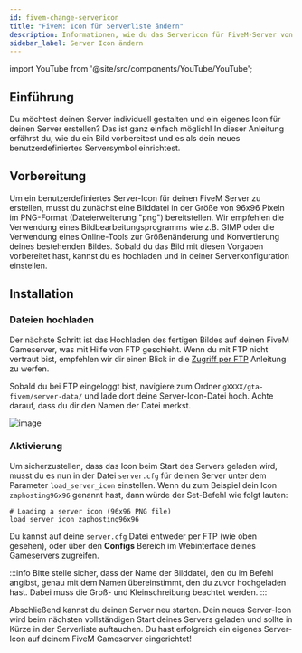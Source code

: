 ```yaml
---
id: fivem-change-servericon
title: "FiveM: Icon für Serverliste ändern"
description: Informationen, wie du das Servericon für FiveM-Server von ZAP-Hosting ändern kannst - ZAP-Hosting.com Dokumentation
sidebar_label: Server Icon ändern
---
```


import YouTube from '@site/src/components/YouTube/YouTube';

## Einführung
Du möchtest deinen Server individuell gestalten und ein eigenes Icon für deinen Server erstellen? Das ist ganz einfach möglich! In dieser Anleitung erfährst du, wie du ein Bild vorbereitest und es als dein neues benutzerdefiniertes Serversymbol einrichtest.

<YouTube videoId="nv0Ss5fo_ps" title="How to change the ICON on your FiveM Server" description="Hast du das Gefühl, dass du etwas besser verstehst, wenn du es in Aktion siehst?  Wir haben etwas für dich! Tauche ab in unser Video, welches alles für dich zusammenfasst. Egal, ob du es eilig hast oder einfach nur Informationen auf möglichst verständliche Art und Weise aufnehmen möchtest!"/>

## Vorbereitung
Um ein benutzerdefiniertes Server-Icon für deinen FiveM Server zu erstellen, musst du zunächst eine Bilddatei in der Größe von 96x96 Pixeln im PNG-Format (Dateierweiterung "png") bereitstellen. Wir empfehlen die Verwendung eines Bildbearbeitungsprogramms wie z.B. GIMP oder die Verwendung eines Online-Tools zur Größenänderung und Konvertierung deines bestehenden Bildes. Sobald du das Bild mit diesen Vorgaben vorbereitet hast, kannst du es hochladen und in deiner Serverkonfiguration einstellen.



## Installation

### Dateien hochladen

Der nächste Schritt ist das Hochladen des fertigen Bildes auf deinen FiveM Gameserver, was mit Hilfe von FTP geschieht. Wenn du mit FTP nicht vertraut bist, empfehlen wir dir einen Blick in die [Zugriff per FTP](gameserver-ftpaccess.md) Anleitung zu werfen.

Sobald du bei FTP eingeloggt bist, navigiere zum Ordner `gXXXX/gta-fivem/server-data/` und lade dort deine Server-Icon-Datei hoch. Achte darauf, dass du dir den Namen der Datei merkst.

![image](https://github.com/zaphosting/docs/assets/42719082/ae7c3a42-f240-49cb-8839-fdd0e39bd885)

### Aktivierung

Um sicherzustellen, dass das Icon beim Start des Servers geladen wird, musst du es nun in der Datei `server.cfg` für deinen Server unter dem Parameter `load_server_icon` einstellen. Wenn du zum Beispiel dein Icon `zaphosting96x96` genannt hast, dann würde der Set-Befehl wie folgt lauten: 

```
# Loading a server icon (96x96 PNG file)
load_server_icon zaphosting96x96
```

Du kannst auf deine `server.cfg` Datei entweder per FTP (wie oben gesehen), oder über den **Configs** Bereich im Webinterface deines Gameservers zugreifen.

:::info
Bitte stelle sicher, dass der Name der Bilddatei, den du im Befehl angibst, genau mit dem Namen übereinstimmt, den du zuvor hochgeladen hast. Dabei muss die Groß- und Kleinschreibung beachtet werden.
:::

Abschließend kannst du deinen Server neu starten. Dein neues Server-Icon wird beim nächsten vollständigen Start deines Servers geladen und sollte in Kürze in der Serverliste auftauchen. Du hast erfolgreich ein eigenes Server-Icon auf deinem FiveM Gameserver eingerichtet!

